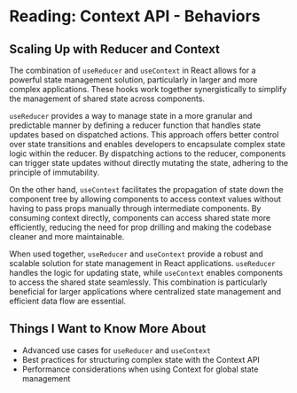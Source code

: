 # Reading: Context API - Behaviors

## Scaling Up with Reducer and Context

The combination of `useReducer` and `useContext` in React allows for a powerful state management solution, particularly in larger and more complex applications. These hooks work together synergistically to simplify the management of shared state across components. 

`useReducer` provides a way to manage state in a more granular and predictable manner by defining a reducer function that handles state updates based on dispatched actions. This approach offers better control over state transitions and enables developers to encapsulate complex state logic within the reducer. By dispatching actions to the reducer, components can trigger state updates without directly mutating the state, adhering to the principle of immutability.

On the other hand, `useContext` facilitates the propagation of state down the component tree by allowing components to access context values without having to pass props manually through intermediate components. By consuming context directly, components can access shared state more efficiently, reducing the need for prop drilling and making the codebase cleaner and more maintainable.

When used together, `useReducer` and `useContext` provide a robust and scalable solution for state management in React applications. `useReducer` handles the logic for updating state, while `useContext` enables components to access the shared state seamlessly. This combination is particularly beneficial for larger applications where centralized state management and efficient data flow are essential.

## Things I Want to Know More About

- Advanced use cases for `useReducer` and `useContext`
- Best practices for structuring complex state with the Context API
- Performance considerations when using Context for global state management
